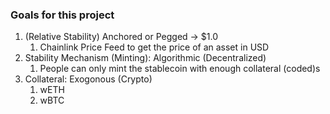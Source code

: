### Goals for this project
1. (Relative Stability) Anchored or Pegged -> $1.0
    1. Chainlink Price Feed to get the price of an asset in USD
2. Stability Mechanism (Minting): Algorithmic (Decentralized)
    1. People can only mint the stablecoin with enough collateral (coded)s
3. Collateral: Exogonous (Crypto)
    1. wETH
    2. wBTC